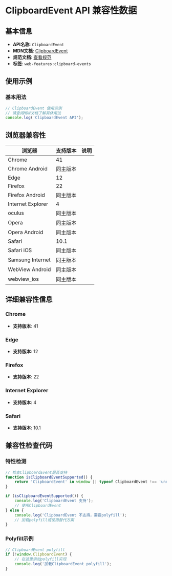 # ClipboardEvent API 兼容性数据

## 基本信息

- **API名称**: `ClipboardEvent`
- **MDN文档**: [ClipboardEvent](https://developer.mozilla.org/docs/Web/API/ClipboardEvent)
- **规范文档**: [查看规范](https://w3c.github.io/clipboard-apis/#clipboard-event-interfaces)
- **标签**: `web-features:clipboard-events`

## 使用示例

### 基本用法

```javascript
// ClipboardEvent 使用示例
// 请查阅MDN文档了解具体用法
console.log('ClipboardEvent API');
```

## 浏览器兼容性

| 浏览器 | 支持版本 | 说明 |
|--------|----------|------|
| Chrome | 41 |  |
| Chrome Android | 同主版本 |  |
| Edge | 12 |  |
| Firefox | 22 |  |
| Firefox Android | 同主版本 |  |
| Internet Explorer | 4 |  |
| oculus | 同主版本 |  |
| Opera | 同主版本 |  |
| Opera Android | 同主版本 |  |
| Safari | 10.1 |  |
| Safari iOS | 同主版本 |  |
| Samsung Internet | 同主版本 |  |
| WebView Android | 同主版本 |  |
| webview_ios | 同主版本 |  |

## 详细兼容性信息

### Chrome

- **支持版本**: 41

### Edge

- **支持版本**: 12

### Firefox

- **支持版本**: 22

### Internet Explorer

- **支持版本**: 4

### Safari

- **支持版本**: 10.1

## 兼容性检查代码

### 特性检测

```javascript
// 检查ClipboardEvent是否支持
function isClipboardEventSupported() {
    return 'ClipboardEvent' in window || typeof ClipboardEvent !== 'undefined';
}

if (isClipboardEventSupported()) {
    console.log('ClipboardEvent 支持');
    // 使用ClipboardEvent
} else {
    console.log('ClipboardEvent 不支持，需要polyfill');
    // 加载polyfill或使用替代方案
}
```

### Polyfill示例

```javascript
// ClipboardEvent polyfill
if (!window.ClipboardEvent) {
    // 在这里添加polyfill实现
    console.log('加载ClipboardEvent polyfill');
}
```

